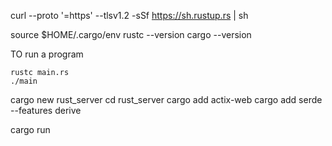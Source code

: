 curl --proto '=https' --tlsv1.2 -sSf https://sh.rustup.rs | sh

source $HOME/.cargo/env
rustc --version
cargo --version

TO run a program

```
rustc main.rs
./main
```

cargo new rust_server
cd rust_server
cargo add actix-web
cargo add serde --features derive

cargo run

